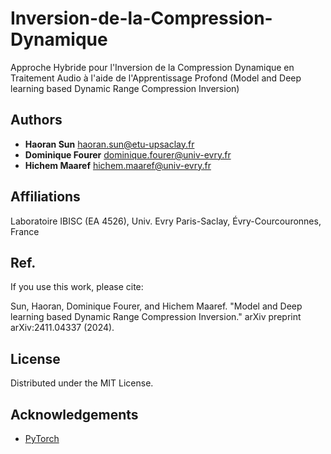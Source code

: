 # Inversion-de-la-Compression-Dynamique

Approche Hybride pour l'Inversion de la Compression Dynamique en Traitement Audio à l'aide de l'Apprentissage Profond
(Model and Deep learning based Dynamic Range Compression Inversion)

## Authors
- **Haoran Sun** <haoran.sun@etu-upsaclay.fr>
- **Dominique Fourer** <dominique.fourer@univ-evry.fr>
- **Hichem Maaref** <hichem.maaref@univ-evry.fr>

## Affiliations
Laboratoire IBISC (EA 4526), Univ. Evry Paris-Saclay, Évry-Courcouronnes, France

## Ref.
If you use this work, please cite:

Sun, Haoran, Dominique Fourer, and Hichem Maaref. "Model and Deep learning based Dynamic Range Compression Inversion." arXiv preprint arXiv:2411.04337 (2024).


## License
Distributed under the MIT License.


## Acknowledgements
- [PyTorch](https://pytorch.org/)

